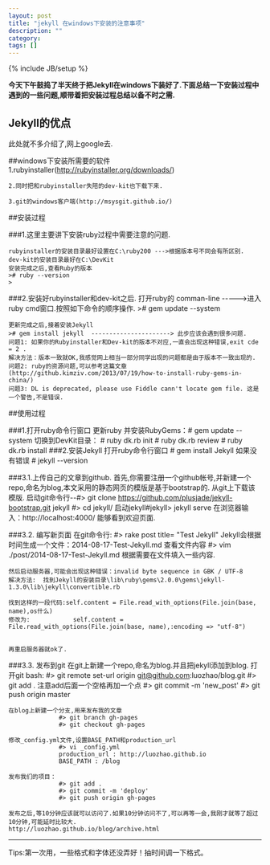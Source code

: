 ```yaml
---
layout: post
title: "jekyll 在windows下安装的注意事项"
description: ""
category: 
tags: []
---
```

{% include JB/setup %}

**今天下午鼓捣了半天终于把Jekyll在windows下装好了.下面总结一下安装过程中遇到的一些问题,顺带着把安装过程总结以备不时之需.**


## Jekyll的优点
此处就不多介绍了,网上google去.

##windows下安装所需要的软件
	1.rubyinstaller(http://rubyinstaller.org/downloads/) 
	
	2.同时把和rubyinstaller失陪的dev-kit也下载下来.
	
	3.git的windows客户端(http://msysgit.github.io/)

##安装过程

###1.这里主要讲下安装ruby过程中需要注意的问题.

	rubyinstaller的安装目录最好设置在C:\ruby200 --->根据版本号不同会有所区别.
	dev-kit的安装目录最好在C:\DevKit
	安装完成之后,查看Ruby的版本
	># ruby --version
	>
###2.安装好rubyinstaller和dev-kit之后.
	打开ruby的 comman-line ----->进入ruby cmd窗口.按照如下命令的顺序操作.
	># gem update --system
	
	更新完成之后,接着安装Jekyll
	># gem install jekyll  ----------------------> 此步应该会遇到很多问题.
	问题1: 如果你的Rubyinstaller和Dev-kit的版本不对应,一直会出现这种错误,exit cde = 2 .
	解决方法：版本一致就OK,我感觉网上相当一部分同学出现的问题都是由于版本不一致出现的.
	问题2: ruby的资源问题,可以参考这篇文章(http://github.kimziv.com/2013/07/19/how-to-install-ruby-gems-in-china/)
	问题3: DL is deprecated, please use Fiddle cann't locate gem file. 这是一个警告,不是错误.


##使用过程

###1.打开ruby命令行窗口
	更新ruby 并安装RubyGems：# gem update --system
	切换到DevKit目录：       # ruby dk.rb init
	                        # ruby dk.rb review
	                        # ruby dk.rb install
###2.安装Jekyll
	打开ruby命令行窗口       # gem install Jekyll
	如果没有错误             # jekyll --version  

###3.1.上传自己的文章到github.
	首先,你需要注册一个github帐号,并新建一个repo,命名为blog,本文采用的静态网页的模版是基于bootstrap的.
	从git上下载该模版.
	启动git命令行--#> git clone https://github.com/plusjade/jekyll-bootstrap.git jekyll
	               #> cd jekyll/
	启动jekyll#jekyll> jekyll serve
	在浏览器输入：http://localhost:4000/ 能够看到欢迎页面.


###3.2. 编写新页面
	在git命令行:  #> rake post title= "Test Jekyll"
	Jekyll会根据时间生成一个文件：2014-08-17-Test-Jekyll.md
    查看文件内容  #> vim ./post/2014-08-17-Test-Jekyll.md  根据需要在文件填入一些内容.

    然后启动服务器,可能会出现这种错误：invalid byte sequence in GBK / UTF-8
    解决方法:  找到Jekyll的安装目录\lib\ruby\gems\2.0.0\gems\jekyll-1.3.0\lib\jekyll\convertible.rb

    找到这样的一段代码:self.content = File.read_with_options(File.join(base, name),os什么)
    修改为:            self.content = File.read_with_options(File.join(base, name),:encoding => "utf-8")


    再重启服务器就ok了.

###3.3. 发布到git
	在git上新建一个repo,命名为blog.并且把jekyll添加到blog.
	打开git bash:
	              #> git remote set-url origin git@github.com:luozhao/blog.git
	              #> git add . 注意add后面一个空格再加一个点
	              #> git commit -m 'new_post'
	              #> git push origin master
	
	在blog上新建一个分支,用来发布我的文章
	              #> git branch gh-pages
	              #> git checkout gh-pages
	
	修改_config.yml文件,设置BASE_PATH和production_url
	              #> vi _config.yml
	              production_url : http://luozhao.github.io
				  BASE_PATH : /blog
    
	发布我们的项目：
	              #> git add .
	              #> git commit -m 'deploy'
	              #> git push origin gh-pages

	发布之后,等10分钟应该就可以访问了.如果10分钟访问不了,可以再等一会,我刚才就等了超过10分钟,可能延时比较大.
	http://luozhao.github.io/blog/archive.html

------------------------------------
Tips:第一次用，一些格式和字体还没弄好！抽时间调一下格式。



